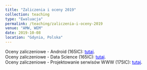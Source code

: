 ```yaml
---
title: "Zaliczenia i oceny 2019"
collection: teaching
type: "Ewaluacja"
permalink: /teaching/zaliczenia-i-oceny-2019
venue: "AMW, WEM"
date: 2019-10-08
location: "Gdynia, Polska"
---
```




Oceny zaliczeniowe - Android (165IC): <a href="https://docs.google.com/spreadsheets/d/1q18Zv51akzAvTbD0kPMY44FSwlEJcpEPQFwgWs8K9FY/edit?usp=sharing" target="_blank" style="color:blue;"> tutaj</a>.  
Oceny zaliczeniowe - Data Science (165IC): <a href="https://docs.google.com/spreadsheets/d/1D-BSg3D5i02HLtd3cW69dfdCfTMp0_CT_XyOCDbVz2s/edit?usp=sharing" target="_blank" style="color:blue;"> tutaj</a>.  
Oceny zaliczeniowe - Projektowanie serwisów WWW (175IC): <a href="https://docs.google.com/spreadsheets/d/1GU80636RGj1TKG6j2YZHoZseTRmTTsoAbvdpkigyBcU/edit?usp=sharing" target="_blank" style="color:blue;"> tutaj</a>.

